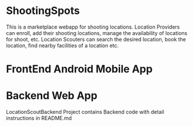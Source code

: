 # ShootingSpots

This is a marketplace webapp for shooting locations. Location Providers can enroll, add their shooting locations, manage the availability of locations for shoot, etc. Location Scouters can search the desired location, book the location, find nearby facilities of a location etc.

# FrontEnd Android Mobile App

# Backend Web App
LocationScoutBackend Project contains Backend code with detail instructions in README.md